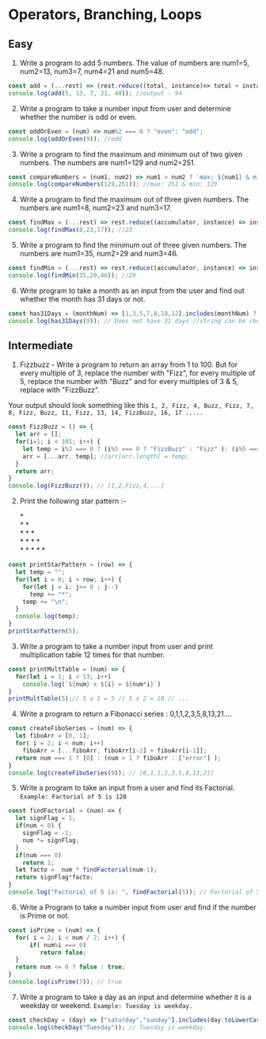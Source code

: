 # Operators, Branching, Loops

## Easy

1. Write a program to add 5 numbers. The value of numbers are num1=5, num2=13, num3=7, num4=21 and num5=48.
```javascript
const add = (...rest) => (rest.reduce((total, instance)=> total + instance, 0));
console.log(add(5, 13, 7, 21, 48)); //output - 94
```

2. Write a program to take a number input from user and determine whether the number is odd or even.
```javascript
const oddOrEven = (num) => num%2 === 0 ? "even": "odd";
console.log(oddOrEven(9)); //odd
```

3. Write a program to find the maximum and minimum out of two given numbers. The numbers are num1=129 and num2=251.
```javascript
const compareNumbers = (num1, num2) => num1 > num2 ? `max: ${num1} & min: ${num2}` : num2 > num1 ? `max: ${num2} & min: ${num1}` : `${num1} & ${num2} are equal`;
console.log(compareNumbers(129,251)); //max: 251 & min: 129
```

4. Write a program to find the maximum out of three given numbers. The numbers are num1=8, num2=23 and num3=17.
```javascript
const findMax = (...rest) => rest.reduce((accumulator, instance) => instance > accumulator ? instance : accumulator );
console.log(findMax(8,23,17)); //23
```

5. Write a program to find the minimum out of three given numbers. The numbers are num1=35, num2=29 and num3=46.
```javascript
const findMin = (...rest) => rest.reduce((accumulator, instance) => instance < accumulator ? instance : accumulator );
console.log(findMin(35,29,46)); //29
```

6. Write program to take a month as an input from the user and find out whether the month has 31 days or not.
```javascript
const has31Days = (monthNum) => [1,3,5,7,8,10,12].includes(monthNum) ? "Has 31 days": "Does not have 31 days";
console.log(has31Days(9)); // Does not have 31 days //string can be checked in the same way
```

## Intermediate

1. Fizzbuzz - Write a program to return an array from 1 to 100. But for every multiple of 3, replace the number with "Fizz", for every multiple of 5, replace the number with "Buzz" and for every multiples of 3 & 5, replace with "FizzBuzz".

Your output should look something like this `1, 2, Fizz, 4, Buzz, Fizz, 7, 8, Fizz, Buzz, 11, Fizz, 13, 14, FizzBuzz, 16, 17 ..... `
```javascript
const FizzBuzz = () => {
  let arr = [];
  for(i=1; i < 101; i++) {
    let temp = i%3 === 0 ? (i%5 === 0 ? "FizzBuzz" : "Fizz" ): (i%5 === 0 ? "Buzz": i );
    arr = [...arr, temp]; //arr[arr.length] = temp;
  }
  return arr;
}
console.log(FizzBuzz()); // [1,2,Fizz,4,...]
```

2. Print the following star pattern :-

    \* \
    \* \* \
    \* \* \* \
    \* \* \* \* \
    \* \* \* \* \*
```javascript
const printStarPattern = (row) => {
  let temp = "";
  for(let i = 0; i < row; i++) {
    for(let j = i; j>= 0 ; j--)
      temp += "*";
    temp += "\n";
  }
  console.log(temp);
}
printStarPattern(5); 
```

3. Write a program to take a number input from user and print multiplication table 12 times for that number.
```javascript
const printMultTable = (num) => {
  for(let i = 1; i < 13; i++) 
    console.log(`${num} x ${i} = ${num*i}`)
}
printMultTable(5);// 5 x 1 = 5 // 5 x 2 = 10 // ...
```

4. Write a program to return a Fibonacci series : 0,1,1,2,3,5,8,13,21....
```javascript
const createFiboSeries = (num) => {
  let fiboArr = [0, 1];
  for( i = 2; i < num; i++)
    fiboArr = [...fiboArr, fiboArr[i-2] + fiboArr[i-1]]; 
  return num === 1 ? [0] : (num > 1 ? fiboArr : ["error"] );
}
console.log(createFiboSeries(9)); // [0,1,1,2,3,5,8,13,21]
```

5. Write a program to take an input from a user and find its Factorial.
   `Example: Factorial of 5 is 120`
```javascript
const findFactorial = (num) => {
  let signFlag = 1;
  if(num < 0) {
    signFlag = -1;
   	num *= signFlag;
  }
  if(num === 0)
    return 1;
  let facto =  num * findFactorial(num-1);
  return signFlag*facto;
}
console.log("Factorial of 5 is: ", findFactorial(5)); // Factorial of 5 is: 120
```
6. Write a Program to take a number input from user and find if the number is Prime or not.
```javascript
const isPrime = (num) => {
  for( i = 2; i < num / 2; i++) {
      if( num%i === 0)
         return false;
  }
  return num <= 0 ? false : true;
}
console.log(isPrime(7)); // true
```

7. Write a program to take a day as an input and determine whether it is a weekday or weekend.
   `Example: Tuesday is weekday.`
```javascript
const checkDay = (day) => ["saturday","sunday"].includes(day.toLowerCase()) ? `${day} is weekend.`: `${day} is weekday.`;
console.log(checkDay("Tuesday")); // Tuesday is weekday.
```
